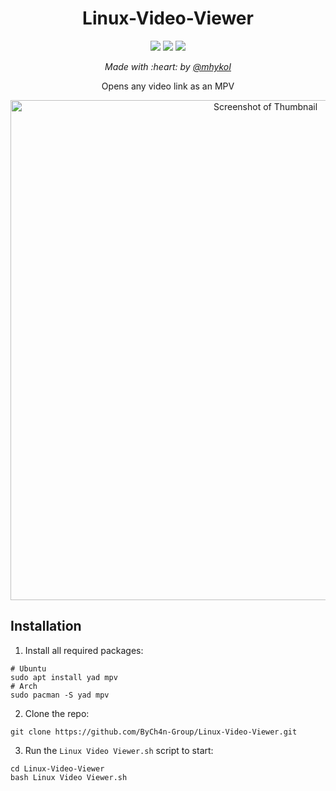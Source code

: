<h1 align="center">Linux-Video-Viewer</h1>
<p align="center">
  <img src="https://img.shields.io/badge/MAINTAINED-YES-green?style=for-the-badge">
  <img src="https://img.shields.io/badge/LICENSE-GPL-blue?style=for-the-badge">
  <img src="https://img.shields.io/github/issues/ByCh4n-Group/Linux-Video-Viewer?style=for-the-badge">
</p>

<p align="center"><i>Made with :heart: by <a href="https://github.com/mhykoI">@mhykoI</a></i></p>

<p align="center">Opens any video link as an MPV

<div align="center" style="display:inline">
<img alt="Screenshot of Thumbnail" src="https://user-images.githubusercontent.com/68022135/214379534-be523e77-1eef-4efa-9795-8615949ee613.png" width="800" />
</div>

## Installation

1. Install all required packages:
```
# Ubuntu
sudo apt install yad mpv
# Arch
sudo pacman -S yad mpv
```
2. Clone the repo:
```
git clone https://github.com/ByCh4n-Group/Linux-Video-Viewer.git
```
3. Run the `Linux Video Viewer.sh` script to start:
```
cd Linux-Video-Viewer
bash Linux Video Viewer.sh
```
